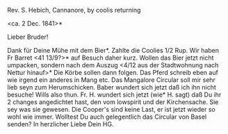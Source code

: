 Rev. S. Hebich, Cannanore, by coolis returning

 <ca. 2 Dec. 1841>*

Lieber Bruder!

Dank für Deine Mühe mit dem Bier*. Zahlte die Coolies 1/2 Rup. Wir haben Fr Barret <41 13/9?>* auf Besuch daher kurz. Wollen das Bier jetzt nicht umpacken, sondern nach dem Auszug <4/12 aus der Stadtwohnung nach Nettur hinauf>* Die Körbe sollen dann folgen. Das Pferd schreib eben auf wie irgend ein anderes in Mang etc. Das Mangalore Circular soll mir sehr lieb seyn zum Herumschicken. Baber wundert sich jetzt daß ich ihn nicht besuche! Wills also thun. Fr. H. wundert sich jetzt (wie* H. sagt) daß Du ihr 2 changes angedichtet hast, den vom lowspirit und der Kirchensache. Sie sey was sie gewesen. Die Cooper's sind keine Last, er ist jetzt wieder so wohl wie immer. Wolltest Du auch gelegentlich das Circular von Basel senden? In herzlicher Liebe
 Dein HG.

